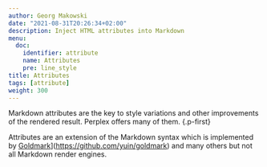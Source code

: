 ```yaml
---
author: Georg Makowski
date: "2021-08-31T20:26:34+02:00"
description: Inject HTML attributes into Markdown
menu:
  doc:
    identifier: attribute
    name: Attributes
    pre: line_style
title: Attributes
tags: [attribute]
weight: 300
---
```


Markdown attributes are the key to style variations and other improvements of the rendered result. Perplex offers many of them.
{.p-first} <!--more-->

Attributes are an extension of the Markdown syntax which is implemented by [Goldmark](https://github.com/yuin/goldmark)](https://github.com/yuin/goldmark) and many others but not all Markdown render engines.
